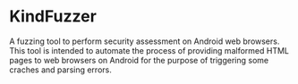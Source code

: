 # KindFuzzer
A fuzzing tool to perform security assessment on Android web browsers. This tool is intended to automate the 
process of providing malformed HTML pages to web browsers on Android for the purpose of triggering some craches and parsing errors. 

